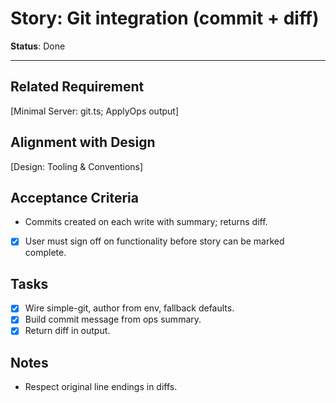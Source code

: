 # Story: Git integration (commit + diff)

**Status**: Done

---

## Related Requirement

[Minimal Server: git.ts; ApplyOps output]

## Alignment with Design

[Design: Tooling & Conventions]

## Acceptance Criteria

- Commits created on each write with summary; returns diff.
- [x] User must sign off on functionality before story can be marked complete.

## Tasks

- [x] Wire simple-git, author from env, fallback defaults.
- [x] Build commit message from ops summary.
- [x] Return diff in output.

## Notes

- Respect original line endings in diffs.
